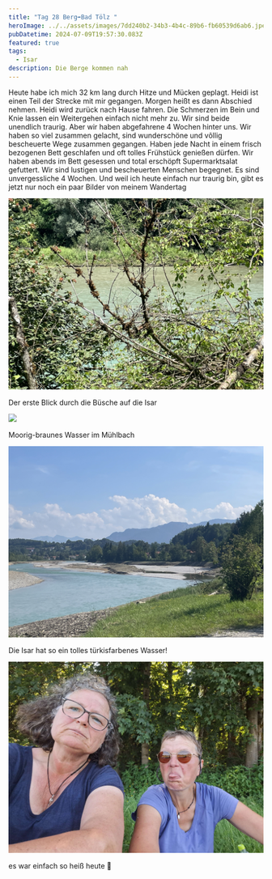 ```yaml
---
title: "Tag 28 Berg➡️Bad Tölz "
heroImage: ../../assets/images/7dd240b2-34b3-4b4c-89b6-fb60539d6ab6.jpeg
pubDatetime: 2024-07-09T19:57:30.083Z
featured: true
tags:
  - Isar
description: Die Berge kommen nah
---
```

Heute habe ich mich 32 km lang durch Hitze und Mücken geplagt. Heidi ist einen Teil der Strecke mit mir gegangen. Morgen heißt es dann Abschied nehmen. Heidi wird zurück nach Hause fahren. Die Schmerzen im Bein und Knie lassen ein Weitergehen einfach nicht mehr zu. Wir sind beide unendlich traurig. Aber wir haben abgefahrene 4 Wochen hinter uns. Wir haben so viel zusammen gelacht, sind wunderschöne und vôllig bescheuerte Wege zusammen gegangen. Haben jede Nacht in einem frisch bezogenen Bett geschlafen und oft tolles Frühstück genießen dürfen. Wir haben abends im Bett gesessen und total erschöpft Supermarktsalat gefuttert. Wir sind  lustigen und bescheuerten Menschen begegnet. Es sind unvergessliche 4 Wochen. Und weil ich heute einfach nur traurig bin, gibt es jetzt nur noch ein paar Bilder von meinem Wandertag

![](../../assets/images/58dcc5a4-d5b3-4525-8197-7ceefd65e255-263-0000002714460011.jpeg)

Der erste Blick durch die Büsche auf die Isar

![](../../assets/images/55754016-f841-4275-8d9a-610929fb2a10-263-0000001ee3215dc2.jpeg)

Moorig-braunes Wasser im Mühlbach 

![](../../assets/images/f183132f-393b-4bd7-a609-35320f270caf-263-000000645f0caf50.jpeg)

Die Isar hat so ein tolles türkisfarbenes Wasser!

![](../../assets/images/2c4fb7fb-068f-48b3-8bdd-6b20f51e7869.jpeg)

es war einfach so heiß heute 🥵